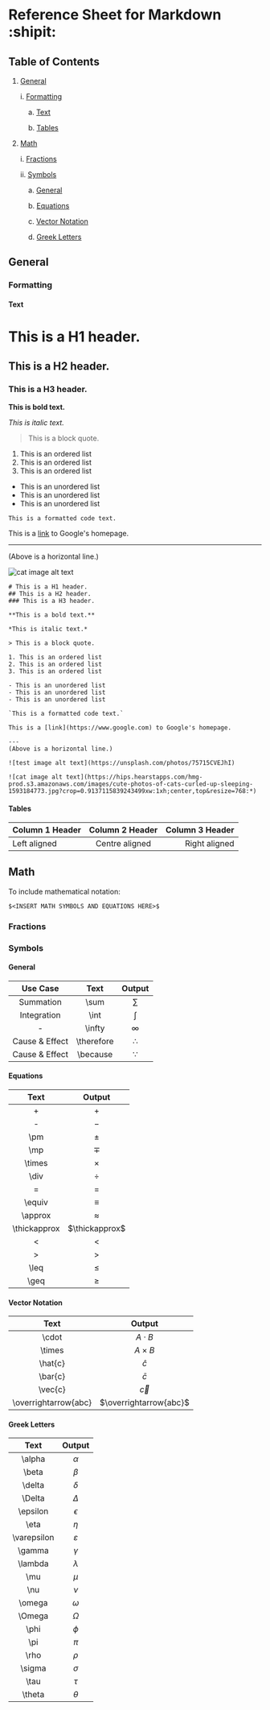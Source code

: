 # Reference Sheet for Markdown :shipit:

## Table of Contents

1. <a href='#general'>General</a>

    i. <a href='#general-formatting'>Formatting</a>
    
    &nbsp;&nbsp;&nbsp;&nbsp;a. <a href='#general-formatting-text'>Text</a>

    &nbsp;&nbsp;&nbsp;&nbsp;b. <a href='#general-formatting-tables'>Tables</a>

2. <a href='#math'>Math</a>

    i. <a href='#math-fractions'>Fractions</a>

    ii. <a href='#math-symbols'>Symbols</a>

    &nbsp;&nbsp;&nbsp;&nbsp;a. <a href='#math-symbols-general'>General</a>

    &nbsp;&nbsp;&nbsp;&nbsp;b. <a href='#math-symbols-equation'>Equations</a>

    &nbsp;&nbsp;&nbsp;&nbsp;c. <a href='#math-symbols-vector'>Vector Notation</a>

    &nbsp;&nbsp;&nbsp;&nbsp;d. <a href='#math-symbols-greek'>Greek Letters</a>

<h2 id='general'>General</h2>
<h3 id='general-formatting'>Formatting</h3>
<h4 id='general-formatting-text'>Text</h4>

# This is a H1 header.
## This is a H2 header.
### This is a H3 header.

**This is bold text.** 

*This is italic text.*

> This is a block quote.

1. This is an ordered list
2. This is an ordered list
3. This is an ordered list

- This is an unordered list
- This is an unordered list
- This is an unordered list

`This is a formatted code text.`

This is a [link](https://www.google.com) to Google's homepage.

---
(Above is a horizontal line.)

![cat image alt text](https://hips.hearstapps.com/hmg-prod.s3.amazonaws.com/images/cute-photos-of-cats-curled-up-sleeping-1593184773.jpg?crop=0.9137115839243499xw:1xh;center,top&resize=768:*)

```
# This is a H1 header.
## This is a H2 header.
### This is a H3 header.

**This is a bold text.**

*This is italic text.*

> This is a block quote.

1. This is an ordered list
2. This is an ordered list
3. This is an ordered list

- This is an unordered list
- This is an unordered list
- This is an unordered list

`This is a formatted code text.`

This is a [link](https://www.google.com) to Google's homepage.

---
(Above is a horizontal line.)

![test image alt text](https://unsplash.com/photos/75715CVEJhI)

![cat image alt text](https://hips.hearstapps.com/hmg-prod.s3.amazonaws.com/images/cute-photos-of-cats-curled-up-sleeping-1593184773.jpg?crop=0.9137115839243499xw:1xh;center,top&resize=768:*)
```

<h4 id='general-formatting-tables'>Tables</h4>

| Column 1 Header | Column 2 Header | Column 3 Header |
| :------- | :------: | -------: |
| Left aligned | Centre aligned | Right aligned |

<h2 id='math'>Math</h2>

To include mathematical notation: 
```
$<INSERT MATH SYMBOLS AND EQUATIONS HERE>$
```

<h3 id='math-fractions'>Fractions</h3>
<h3 id='math-symbols'>Symbols</h3>
<h4 id='math-symbols-general'>General</h4>

| Use Case | Text | Output |
| :-------: | :----: | :------: |
| Summation | \sum | $\sum$ |
| Integration | \int | $\int$ |
| - | \infty | $\infty$ |
| Cause & Effect | \therefore | $\therefore$ |
| Cause & Effect | \because | $\because$ |

<h4 id='math-symbols-equation'>Equations</h4>

| Text | Output |
| :----: | :------: |
| + | $+$ |
| - | $-$ |
| \pm | $\pm$ |
| \mp | $\mp$ |
| \times | $\times$ |
| \div | $\div$ |
| = | $=$ |
| \equiv | $\equiv$ |
| \approx | $\approx$ |
| \thickapprox | $\thickapprox$ |
| < | $<$ |
| > | $>$ |
| \leq | $\leq$ |
| \geq | $\geq$ |

<h4 id='math-symbols-vector'>Vector Notation</h4>

| Text | Output |
| :----: | :------: |
| \cdot | $A \cdot B$ |
| \times | $A \times B$ |
| \hat{c} | $\hat{c}$ |
| \bar{c} | $\bar{c}$ |
| \vec{c} | $\vec{c}$ |
| \overrightarrow{abc} | $\overrightarrow{abc}$ |

<h4 id='math-symbols-greek'>Greek Letters</h4>

| Text | Output |
| :----: | :------: |
| \alpha | $\alpha$ |
| \beta | $\beta$ |
| \delta | $\delta$ |
| \Delta | $\Delta$ |
| \epsilon | $\epsilon$ |
| \eta | $\eta$ |
| \varepsilon | $\varepsilon$ |
| \gamma | $\gamma$ |
| \lambda | $\lambda$ |
| \mu | $\mu$ |
| \nu | $\nu$ |
| \omega | $\omega$ |
| \Omega | $\Omega$ |
| \phi | $\phi$ |
| \pi | $\pi$ |
| \rho | $\rho$ |
| \sigma | $\sigma$ |
| \tau | $\tau$ |
| \theta | $\theta$ |